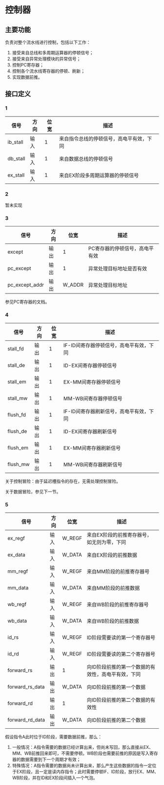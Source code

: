 # 控制器

## 主要功能

负责对整个流水线进行控制，包括以下工作：

1. 接受来自总线和多周期运算器的停顿信号；
2. 接受来自异常处理模块的异常信号；
3. 控制PC寄存器；
4. 控制各个流水线寄存器的停顿、刷新；
5. 实现数据前推。

## 接口定义

### 1

| 信号     | 方向 | 位宽 | 描述                                     |
| -------- | ---- | ---- | ---------------------------------------- |
| ib_stall | 输入 | 1    | 来自指令总线的停顿信号，高电平有效，下同 |
| db_stall | 输入 | 1    | 来自数据总线的停顿信号                   |
| ex_stall | 输入 | 1    | 来自EX阶段多周期运算器的停顿信号         |

### 2

暂未实现

### 3

| 信号           | 方向 | 位宽   | 描述                           |
| -------------- | ---- | ------ | ------------------------------ |
| except         | 输出 | 1      | PC寄存器的停顿信号，高电平有效 |
| pc_except      | 输出 | 1      | 异常处理目标地址是否有效       |
| pc_except_addr | 输出 | W_ADDR | 异常处理目标地址               |

参见PC寄存器的文档。

### 4

| 信号     | 方向 | 位宽 | 描述                                    |
| -------- | ---- | ---- | --------------------------------------- |
| stall_fd | 输出 | 1    | IF-ID间寄存器停顿信号，高电平有效，下同 |
| stall_de | 输出 | 1    | ID-EX间寄存器停顿信号                   |
| stall_em | 输出 | 1    | EX-MM间寄存器停顿信号                   |
| stall_mw | 输出 | 1    | MM-WB间寄存器停顿信号                   |
| flush_fd | 输出 | 1    | IF-ID间寄存器刷新信号，高电平有效，下同 |
| flush_de | 输出 | 1    | ID-EX间寄存器刷新信号                   |
| flush_em | 输出 | 1    | EX-MM间寄存器刷新信号                   |
| flush_mw | 输出 | 1    | MM-WB间寄存器刷新信号                   |

关于控制冒险：由于延迟槽指令的存在，无需处理控制冒险。

关于数据冒险，参见下一节。

### 5

| 信号            | 方向 | 位宽   | 描述                                               |
| --------------- | ---- | ------ | -------------------------------------------------- |
| ex_regf         | 输入 | W_REGF | 来自EX阶段的前推寄存器号，如无则为零，下同         |
| ex_data         | 输入 | W_DATA | 来自EX阶段的前推数据                               |
| mm_regf         | 输入 | W_REGF | 来自MM阶段的前推寄存器号                           |
| mm_data         | 输入 | W_DATA | 来自MM阶段的前推数据                               |
| wb_regf         | 输入 | W_REGF | 来自WB阶段的前推寄存器号                           |
| wb_data         | 输入 | W_DATA | 来自WB阶段的前推数据                               |
| id_rs           | 输入 | W_REGF | ID阶段需要读的第一个寄存器号                       |
| id_rd           | 输入 | W_REGF | ID阶段需要读的第二个寄存器号                       |
| forward_rs      | 输出 | 1      | 向ID阶段前推的第一个数据的有效性，高电平有效，下同 |
| forward_rs_data | 输出 | W_DATA | 向ID阶段前推的第一个数据                           |
| forward_rd      | 输出 | 1      | 向ID阶段前推的第二个数据的有效性                   |
| forward_rd_data | 输出 | W_DATA | 向ID阶段前推的第二个数据                           |

假设指令A此时位于ID阶段，需要数据前推，那么：

1. 一般情况：A指令需要的数据已经计算出来，但尚未写回，那么直接从EX、MM、WB前推回来即可，不需要停顿。WB阶段也需要前推的原因是写入寄存器的数据需要到下一个周期才有效；
2. 特殊情况：A指令需要的数据尚未计算出来，那么产生这些数据的指令一定位于EX阶段，且一定是读内存指令；此时需要停顿IF、ID阶段，放行EX、MM、WB阶段，并在ID和EX阶段间插入一个气泡。


